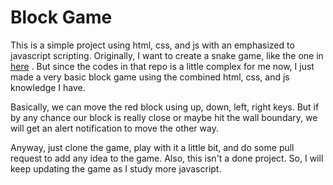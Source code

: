 # Block Game

This is a simple project using html, css, and js with an emphasized to javascript scripting. Originally, I want to create a snake game, like the one in [here](!http://patorjk.com/games/snake/) . But since the codes in that repo is a little complex for me now, I just made a very basic block game using the combined html, css, and js knowledge I have. 

Basically, we can move the red block using up, down, left, right keys. But if by any chance our block is really close or maybe hit the wall boundary, we will get an alert notification to move the other way. 

Anyway, just clone the game, play with it a little bit, and do some pull request to add any idea to the game. Also, this isn't a done project. So, I will keep updating the game as I study more javascript.
